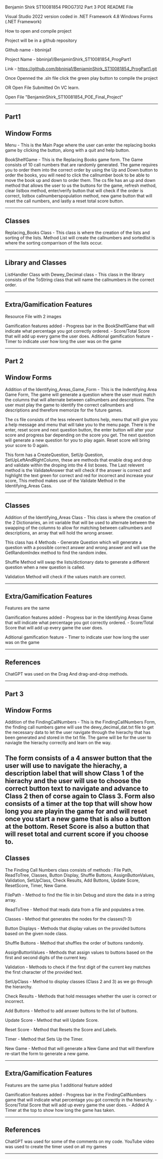 Benjamin Shirk ST10081854
PROG7312 Part 3 POE README File

Visual Studio 2022 version coded in .NET Framework 4.8 
Windows Forms (.NET Framework)

How to open and compile project

Project will be in a github repository 

Github name - bbninja1

Project Name - bbninja1/BenjaminShirk_ST10081854_ProgPart1

Link - https://github.com/bbninja1/BenjaminShirk_ST10081854_ProgPart1.git

Once Openned the .sln file click the green play button to compile the project

OR Open File Submitted On VC learn. 

Open File "BenjaminShirk_ST10081854_POE_Final_Project"

-----------------------------------------------------------------------------------------------------------------------------------------------------------------------------------

Part1
------------
Window Forms
------------
Menu - This is the Main Page where the user can enter the replacing books game by clicking the button, along with a quit and help button. 

BookShelfGame - This is the Replacing Books game form. The Game consists of 10 call numbers that are randomly generated. The game requires you to order them into the correct order by using the
Up and Down button to order the books, you will need to click the callnumber book to be able to move the book up and down to order them. The cs file has an up and down method that allows the user to us the buttons for the game, refresh method, clear listbox method, 
enter/verify button that will check if the order is correct, listbox callnumberspopulation method, new game button that will reset the call numbers, and lastly a reset total score button.

-----------------------------------------------------------------------------------------------------------------------------------------------------------------------------------

Classes
--------

Replacing_Books Class - This class is where the creation of the lists and sorting of the lists. Method List will create the callnumbers and sortedlist is where the sorting comparrison
of the lists occur.

-----------------------------------------------------------------------------------------------------------------------------------------------------------------------------------

Library and Classes
-------------------

ListHandler Class with Dewey_Decimal class - This class in the library consists of the ToString class that will name the callnumbers in the correct order.

-----------------------------------------------------------------------------------------------------------------------------------------------------------------------------------

Extra/Gamification Features
-----

Resource File with 2 images

Gamification features added - Progress bar in the BookShelfGame that will indicate what percentage you got correctly ordered.
                            - Score/Total Score that will add up every game the user does. 
Aditional gamification feature - Timer to indicate user how long the user was on the game

-----------------------------------------------------------------------------------------------------------------------------------------------------------------------------------

Part 2
------------
Window Forms
------------

Addition of the Identifying_Areas_Game_Form - This is the Indentifying Area Game Form, The game will generate a question where the user must 
match the columns that will alternate between callnumbers and descriptions. The user must play the game to identify the correct callnumbers and 
descriptions and therefore memorize for the future games. 

The cs file consists of the less relevent buttons help, menu that will give you a help message and menu that will take you to the menu page.
There is the enter, reset score and next question button, the enter button will alter your score and progress bar depending on the score you get. 
The next question will generate a new question for you to play again. Reset score will bring your score to 0 again. 

This form has a CreateQuestion, SetUp Question, SetUpLeftAndRightColumn, these are methods that enable drag and drop and validate within 
the droping into the 4 list boxes. The Last relevent method is the ValidateAnswer that will check if the answer is correct and highlight
the text green for correct and red for incorrect and increase your score, This method makes use of the Validate Method in the Identifying_Areas Cass.

--------------------------------------------------------------------------------------------------------------------------------------

Classes
--------

Addition of the Identifying_Areas Class - This class is where the creation of the 2 Dictionaries, an int variable that will be used to alternate 
between the swapping of the columns to allow for matching between callnumbers and descriptions, an array that will hold the wrong answer. 

This class has 4 Methods - Generate Question which will generate a question with a possible correct answer and wrong answer and will use
the GetRandomIndex method to find the random index.

Shuffle Method will swap the lists/dictionary data to generate a different question when a new question is called.

Validation Method will check if the values match are correct.

--------------------------------------------------------------------------------------------------------------------------------------

Extra/Gamification Features
-----
Features are the same

Gamification features added - Progress bar in the Identifying Areas Game that will indicate what percentage you got correctly ordered.
                            - Score/Total Score that will add up every game the user does. 

Aditional gamification feature - Timer to indicate user how long the user was on the game

--------------------------------------------------------------------------------------------------------------------------------------

References
----------
ChatGPT was used on the Drag And drag-and-drop methods.

--------------------------------------------------------------------------------------------------------------------------------------

Part 3
------
Window Forms
------------

Addition of the FindingCallNumbers - This is the FindingCallNumbers Form, the finding call numbers game will use the dewy_decimal_dat.txt file
to get the necessary data to let the user navigate through the hierachy that has been generated and stored in the txt file. The game will be 
for the user to naviagte the hierachy correctly and learn on the way. 

The form consists of a 4 answer button that the user will use to navigate the hierachy, a description label that will show Class 1 of the hierachy and
the user will use to choose the correct button text to navigate and advance to Class 2 then of corse again to Class 3. 
Form also consists of a timer at the top that will show how long you are playin the game for and will reset once you start a new game that is also a button at the bottom.
Reset Score is also a button that will reset total and current score if you choose to. 
--------------------------------------------------------------------------------------------------------------------------------------

Classes
--------
The Finding Call Numbers class consists of methods : File Path, ReadToTree, Classes, Button Display, Shuffle Buttons, AssignButtonValues,
Validation, SetUpClass, Check Results, Add Buttons, Update Score, ResetScore, Timer, New Game.

FilePath - Method to find the file in bin Debug and store the data in a string array.

ReadToTree - Method that reads data from a file and populates a tree.

Classes - Method that generates the nodes for the classes(1-3)

Button Displays - Methods that display values on the provided buttons based on the given node class.

Shuffle Buttons - Method that shuffles the order of buttons randomly.

AssignButtonValues - Methods that assign values to buttons based on the first and second digits of the current key.

Validation - Methods to check if the first digit of the current key matches the first character of the provided text.

SetUpClass - Method to display classes (Class 2 and 3) as we go through the hierarchy.

Check Results - Methods that hold messages whether the user is correct or incorrect.

Add Buttons - Method to add answer buttons to the list of buttons.

Update Score - Method that will Update Score.

Reset Score - Method that Resets the Score and Labels.

Timer - Method that Sets Up the Timer.

New Game - Method that will generate a New Game and that will therefore re-start the form to generate a new game.

--------------------------------------------------------------------------------------------------------------------------------------

Extra/Gamification Features
-----
Features are the same plus 1 additional feature added

Gamification features added - Progress bar in the FindingCallNumbers game that will indicate what percentage you got correctly in the hierarchy.
                            - Score/Total Score that will add up every game the user does. 
                            - Added A Timer at the top to show how long the game has taken.

--------------------------------------------------------------------------------------------------------------------------------------

References
----------
ChatGPT was used for some of the comments on my code.
YouTube video was used to create the timer used on all my games

--------------------------------------------------------------------------------------------------------------------------------------
